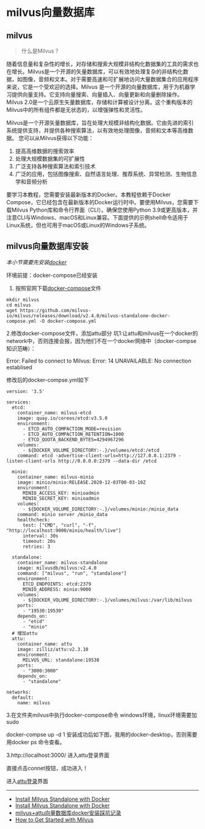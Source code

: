 # milvus向量数据库

## milvus

> 什么是Milvus？

随着信息量和复杂性的增长，对存储和搜索大规模非结构化数据集的工具的需求也在增长。Milvus是一个开源的矢量数据库，可以有效地处理复杂的非结构化数据，如图像，音频和文本。对于需要高速和可扩展地访问大量数据集合的应用程序来说，它是一个受欢迎的选择。Milvus 是一个开源的向量数据库，用于为机器学习提供向量支持。它支持向量搜索、向量插入、向量更新和向量删除操作。Milvus 2.0是一个云原生矢量数据库，存储和计算被设计分离。这个重构版本的Milvus中的所有组件都是无状态的，以增强弹性和灵活性。

Milvus是一个开源矢量数据库，旨在处理大规模非结构化数据。它由先进的索引系统提供支持，并提供各种搜索算法，以有效地处理图像，音频和文本等高维数据。 您可以从Milvus获得以下功能：

1. 提高高维数据的搜索效率
2. 处理大规模数据集的可扩展性
3. 广泛支持各种搜索算法和索引技术
4. 广泛的应用，包括图像搜索、自然语言处理、推荐系统、异常检测、生物信息学和音频分析

要学习本教程，您需要安装最新版本的Docker。本教程依赖于Docker Compose，它已经包含在最新版本的Docker运行时中。要使用Milvus，您需要下载Milvus Python库和命令行界面（CLI）。确保您使用Python 3.9或更高版本，并注意CLI与Windows、macOS和Linux兼容。下面提供的示例shell命令适用于Linux系统，但也可用于macOS或Linux的Windows子系统。

## milvus向量数据库安装

*本小节需要先安装[docker](https://docs.docker.com/get-docker/)*

环境前提：docker-compose已经安装

1. 按照官网下载[docker-compose](https://github.com/milvus-io/milvus/releases)文件

```text
mkdir milvus
cd milvus
wget https://github.com/milvus-io/milvus/releases/download/v2.4.0/milvus-standalone-docker-compose.yml -O docker-compose.yml
```


2.修改docker-compose文件，添加attu部分
坑1:让attu和milvus在一个docker的network中，否则连接会报，因为他们不在一个docker网络中（docker-compse知识范畴）：

Error: Failed to connect to Milvus: Error: 14 UNAVAILABLE: No
connection establised

修改后的docker-compse.yml如下

```text
version: '3.5'

services:
  etcd:
    container_name: milvus-etcd
    image: quay.io/coreos/etcd:v3.5.0
    environment:
      - ETCD_AUTO_COMPACTION_MODE=revision
      - ETCD_AUTO_COMPACTION_RETENTION=1000
      - ETCD_QUOTA_BACKEND_BYTES=4294967296
    volumes:
      - ${DOCKER_VOLUME_DIRECTORY:-.}/volumes/etcd:/etcd
    command: etcd -advertise-client-urls=http://127.0.0.1:2379 -listen-client-urls http://0.0.0.0:2379 --data-dir /etcd

  minio:
    container_name: milvus-minio
    image: minio/minio:RELEASE.2020-12-03T00-03-10Z
    environment:
      MINIO_ACCESS_KEY: minioadmin
      MINIO_SECRET_KEY: minioadmin
    volumes:
      - ${DOCKER_VOLUME_DIRECTORY:-.}/volumes/minio:/minio_data
    command: minio server /minio_data
    healthcheck:
      test: ["CMD", "curl", "-f", "http://localhost:9000/minio/health/live"]
      interval: 30s
      timeout: 20s
      retries: 3

  standalone:
    container_name: milvus-standalone
    image: milvusdb/milvus:v2.4.0
    command: ["milvus", "run", "standalone"]
    environment:
      ETCD_ENDPOINTS: etcd:2379
      MINIO_ADDRESS: minio:9000
    volumes:
      - ${DOCKER_VOLUME_DIRECTORY:-.}/volumes/milvus:/var/lib/milvus
    ports:
      - "19530:19530"
    depends_on:
      - "etcd"
      - "minio"
  # 增加attu
  attu:
    container_name: attu
    image: zilliz/attu:v2.3.10
    environment:
      MILVUS_URL: standalone:19530
    ports:
      - "3000:3000"
    depends_on:
      - "standalone"

networks:
  default:
    name: milvus
```


3.在文件夹milvus中执行docker-compose命令
windows环境，linux环境需要加sudo

docker-compse up -d
1
安装成功后如下图，我用的docker-desktop，否则需要用docker ps 命令查看。


3.http://localhost:3000/ 进入attu登录界面

直接点击connet按钮，成功进入！

进入[attu登录](http://localhost:3000/)界面

-------

- [Install Milvus Standalone with Docker](https://milvus.io/docs/install_standalone-docker.md)
- [Install Milvus Standalone with Docker](https://github.com/milvus-io/milvus-docs/blob/v2.4.x/site/en/getstarted/standalone/install_standalone-docker-compose.md)
- [milvus+attu向量数据库docker安装踩坑记录](https://blog.csdn.net/weixin_44535385/article/details/136902371)
- [How to Get Started with Milvus](https://milvus.io/blog/how-to-get-started-with-milvus.md)